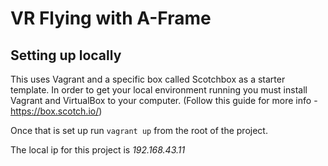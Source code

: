 # VR Flying with A-Frame

## Setting up locally
This uses Vagrant and a specific box called Scotchbox as a starter template. In order to get your local environment running you must install Vagrant and VirtualBox to your computer. (Follow this guide for more info - https://box.scotch.io/)

Once that is set up run `vagrant up` from the root of the project. 

The local ip for this project is *192.168.43.11*
